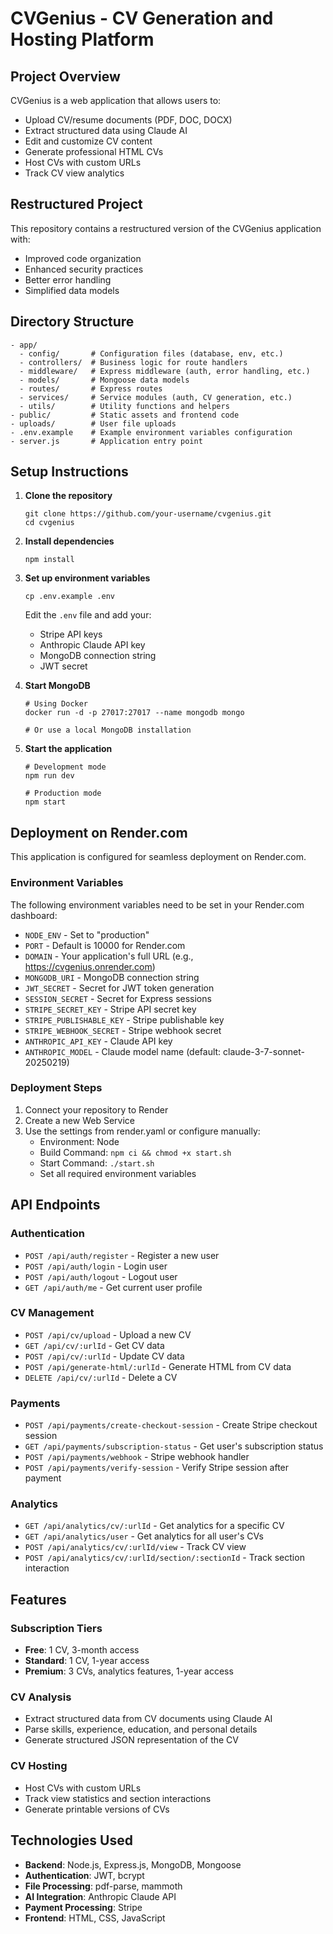 # CVGenius - CV Generation and Hosting Platform

## Project Overview

CVGenius is a web application that allows users to:
- Upload CV/resume documents (PDF, DOC, DOCX)
- Extract structured data using Claude AI
- Edit and customize CV content
- Generate professional HTML CVs 
- Host CVs with custom URLs
- Track CV view analytics

## Restructured Project

This repository contains a restructured version of the CVGenius application with:
- Improved code organization
- Enhanced security practices
- Better error handling
- Simplified data models

## Directory Structure

```
- app/
  - config/       # Configuration files (database, env, etc.)
  - controllers/  # Business logic for route handlers
  - middleware/   # Express middleware (auth, error handling, etc.)
  - models/       # Mongoose data models
  - routes/       # Express routes
  - services/     # Service modules (auth, CV generation, etc.)
  - utils/        # Utility functions and helpers
- public/         # Static assets and frontend code
- uploads/        # User file uploads
- .env.example    # Example environment variables configuration
- server.js       # Application entry point
```

## Setup Instructions

1. **Clone the repository**
   ```
   git clone https://github.com/your-username/cvgenius.git
   cd cvgenius
   ```

2. **Install dependencies**
   ```
   npm install
   ```

3. **Set up environment variables**
   ```
   cp .env.example .env
   ```
   Edit the `.env` file and add your:
   - Stripe API keys
   - Anthropic Claude API key
   - MongoDB connection string
   - JWT secret

4. **Start MongoDB**
   ```
   # Using Docker
   docker run -d -p 27017:27017 --name mongodb mongo
   
   # Or use a local MongoDB installation
   ```

5. **Start the application**
   ```
   # Development mode
   npm run dev
   
   # Production mode
   npm start
   ```

## Deployment on Render.com

This application is configured for seamless deployment on Render.com.

### Environment Variables

The following environment variables need to be set in your Render.com dashboard:

- `NODE_ENV` - Set to "production"
- `PORT` - Default is 10000 for Render.com
- `DOMAIN` - Your application's full URL (e.g., https://cvgenius.onrender.com)
- `MONGODB_URI` - MongoDB connection string
- `JWT_SECRET` - Secret for JWT token generation
- `SESSION_SECRET` - Secret for Express sessions
- `STRIPE_SECRET_KEY` - Stripe API secret key
- `STRIPE_PUBLISHABLE_KEY` - Stripe publishable key
- `STRIPE_WEBHOOK_SECRET` - Stripe webhook secret
- `ANTHROPIC_API_KEY` - Claude API key
- `ANTHROPIC_MODEL` - Claude model name (default: claude-3-7-sonnet-20250219)

### Deployment Steps

1. Connect your repository to Render
2. Create a new Web Service
3. Use the settings from render.yaml or configure manually:
   - Environment: Node
   - Build Command: `npm ci && chmod +x start.sh`
   - Start Command: `./start.sh`
   - Set all required environment variables

## API Endpoints

### Authentication
- `POST /api/auth/register` - Register a new user
- `POST /api/auth/login` - Login user
- `POST /api/auth/logout` - Logout user
- `GET /api/auth/me` - Get current user profile

### CV Management
- `POST /api/cv/upload` - Upload a new CV
- `GET /api/cv/:urlId` - Get CV data
- `POST /api/cv/:urlId` - Update CV data
- `POST /api/generate-html/:urlId` - Generate HTML from CV data
- `DELETE /api/cv/:urlId` - Delete a CV

### Payments
- `POST /api/payments/create-checkout-session` - Create Stripe checkout session
- `GET /api/payments/subscription-status` - Get user's subscription status
- `POST /api/payments/webhook` - Stripe webhook handler
- `POST /api/payments/verify-session` - Verify Stripe session after payment

### Analytics
- `GET /api/analytics/cv/:urlId` - Get analytics for a specific CV
- `GET /api/analytics/user` - Get analytics for all user's CVs
- `POST /api/analytics/cv/:urlId/view` - Track CV view
- `POST /api/analytics/cv/:urlId/section/:sectionId` - Track section interaction

## Features

### Subscription Tiers
- **Free**: 1 CV, 3-month access
- **Standard**: 1 CV, 1-year access 
- **Premium**: 3 CVs, analytics features, 1-year access

### CV Analysis
- Extract structured data from CV documents using Claude AI
- Parse skills, experience, education, and personal details
- Generate structured JSON representation of the CV

### CV Hosting
- Host CVs with custom URLs
- Track view statistics and section interactions
- Generate printable versions of CVs

## Technologies Used

- **Backend**: Node.js, Express.js, MongoDB, Mongoose
- **Authentication**: JWT, bcrypt
- **File Processing**: pdf-parse, mammoth
- **AI Integration**: Anthropic Claude API
- **Payment Processing**: Stripe
- **Frontend**: HTML, CSS, JavaScript